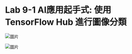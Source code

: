 <H1>Lab 9-1 AI應用起手式: 使用 TensorFlow Hub 進行圖像分類</H1>

![圖片](https://user-images.githubusercontent.com/16370565/143726722-a7c4f37b-b738-4f1b-9262-d6472c4a4a69.png)

![圖片](https://user-images.githubusercontent.com/16370565/143726731-94739dfd-822a-4f2c-be1d-c29950e433f5.png)

